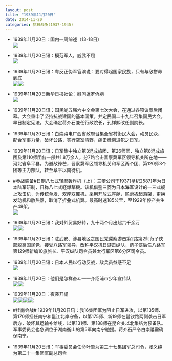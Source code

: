 ```yaml
---
layout: post
title: "1939年11月20日"
date: 2014-11-20
categories: 抗日战争(1937-1945)
---
```


<meta name="referrer" content="no-referrer" />

- 1939年11月20日：国内一周综述（13-18日） <br/><img src="https://ww4.sinaimg.cn/large/aca367d8jw1emhuxgcgmnj20g41d4qg6.jpg" />

- 1939年11月20日讯：模范军人，威武不屈 <br/><img src="https://ww1.sinaimg.cn/large/aca367d8jw1emht71g9jsj209w0e5q3z.jpg" />

- 1939年11月20日讯：粤反正伪军官演说：要对得起国家民族，只有与敌拼命到底 <br/><img src="https://ww3.sinaimg.cn/large/aca367d8jw1emhrgntw8ij204i0cr3yt.jpg" /><img src="https://ww1.sinaimg.cn/large/aca367d8jw1emhrgp653vj20b60613yw.jpg" />

- 1939年11月20日新华日报社论：慰问暹罗侨胞 <br/><img src="https://ww4.sinaimg.cn/large/aca367d8jw1emhpq5ymevj210x0gun39.jpg" />

- 1939年11月20日讯：国民党五届六中全会第七次大会，在通过各项议案后闭幕。大会重申了坚持抗战建国的基本国策。并定民国二十九年召集国民大会，早日制定宪法。大会确定蒋介石兼任行政院长，孔祥熙改任副院长。 

- 1939年11月20日讯：白崇禧电广西省政府召集全省村街民大会，动员民众，配合军事力量，破坏公路，实行空室清野，痛击桂南进犯之日军。 

- 1939年11月20日讯：日军集中独立第3混成旅团、第26师团、独立第8混成旅团及第110师团各一部共1.8万余人，分7路合击晋察冀军区领导机关所在地——河北省阜平县。为避敌锋芒，晋察冀军区领导机关和军区两个团、第120师3个团等主力部队，转至阜平以南待机。 

- #参战装备#日制八七式轻型轰炸机（上）：三菱公司于1937(皇纪2587)年为日本陆军研制，日称八七式軽爆撃機。该机借鉴三菱为日本海军设计的一三式舰上攻击机，为传统单发、双座双翼机，采用开放式座舱，尾滑撬起落架，更换发动机和散热器，取消了折叠式机翼。最高时速185公里，至1929年停产共生产48架。 <br/><img src="https://ww3.sinaimg.cn/large/aca367d8jw1emh8dycf0rj20go0lqwh6.jpg" />

- 1939年11月20日讯：我对外贸易好转，九十两个月出超六千余万 <br/><img src="https://ww2.sinaimg.cn/large/aca367d8jw1emh7ihxuchj204t0c5t8y.jpg" /><img src="https://ww4.sinaimg.cn/large/aca367d8jw1emh7ij2iy0j20640c83z1.jpg" />

- 1939年11月20日讯：驻武安、涉县地区之国民党冀察游击第2路第2师范子侠部脱离国民党，接受八路军领导，改称平汉抗日游击纵队，范子侠后任八路军第129师新编10旅旅长、平汉纵队司令员兼太行军区第6分区司令员。 

- 1939年11月20日讯：日本人民以行动反战，敌兵员益感不足 <br/><img src="https://ww4.sinaimg.cn/large/aca367d8jw1emh5sij3pij207g0h2q3x.jpg" />

- 1939年11月20日：他们是怎样奋斗——介绍浦市少年宣传队 <br/><img src="https://ww1.sinaimg.cn/large/aca367d8gw1emh5lcckpyj20bm0afq3w.jpg" /><img src="https://ww1.sinaimg.cn/large/aca367d8gw1emh5ld3oavj20yh0icjwr.jpg" />

- 1939年11月20日：夜袭开栅 <br/><img src="https://ww2.sinaimg.cn/large/aca367d8jw1emh5hmqlsfj20kq0kiwhq.jpg" /><img src="https://ww2.sinaimg.cn/large/aca367d8jw1emh5hmsvv7j20kn0ixwhd.jpg" /><img src="https://ww4.sinaimg.cn/large/aca367d8jw1emh5hmyn0pj20kx0dtjtf.jpg" /><img src="https://ww2.sinaimg.cn/large/aca367d8jw1emh5hn77phj20kv09pwg0.jpg" />

- #桂南会战# 1939年11月20日讯：我16集团军为阻止日军进攻，以第135师、第170师担任南宁和邕江北岸守备，以第175师、新19师在邕钦路两侧袭击日军后方，破坏其运输补给线，以第131师、第188师在昆仑关以北集结为预备队。军事委员会也急调位于湖南衡山的第5军向南宁驰援。蒋介石严令白崇禧需确保南宁。 

- 1939年11月20日讯：军事委员会任命叶肇为第三十七集团军总司令，张义纯为第二十一集团军副总司令 

